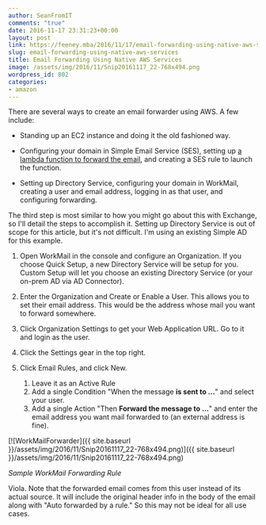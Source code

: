 ```yaml
---
author: SeanFromIT
comments: "true"
date: 2016-11-17 23:31:23+00:00
layout: post
link: https://feeney.mba/2016/11/17/email-forwarding-using-native-aws-services/
slug: email-forwarding-using-native-aws-services
title: Email Forwarding Using Native AWS Services
image: /assets/img/2016/11/Snip20161117_22-768x494.png
wordpress_id: 802
categories:
- amazon
---
```


There are several ways to create an email forwarder using AWS. A few include:



 	
  * Standing up an EC2 instance and doing it the old fashioned way.

 	
  * Configuring your domain in Simple Email Service (SES), setting up [a lambda function to forward the email](https://github.com/arithmetric/aws-lambda-ses-forwarder), and creating a SES rule to launch the function.

 	
  * Setting up Directory Service, configuring your domain in WorkMail, creating a user and email address, logging in as that user, and configuring forwarding.


The third step is most similar to how you might go about this with Exchange, so I'll detail the steps to accomplish it. Setting up Directory Service is out of scope for this article, but it's not difficult. I'm using an existing Simple AD for this example.

1. Open WorkMail in the console and configure an Organization. If you choose Quick Setup, a new Directory Service will be setup for you. Custom Setup will let you choose an existing Directory Service (or your on-prem AD via AD Connector).

2. Enter the Organization and Create or Enable a User. This allows you to set their email address. This would be the address whose mail you want to forward somewhere.

3. Click Organization Settings to get your Web Application URL. Go to it and login as the user.

4. Click the Settings gear in the top right.

5. Click Email Rules, and click New.

    1. Leave it as an Active Rule
    2. Add a single Condition "When the message **is sent to ...**" and select your user.
    3. Add a single Action "Then **Forward the message to ...**" and enter the email address you want mail forwarded to (an external address is fine).


[![WorkMailForwarder]({{ site.baseurl }}/assets/img/2016/11/Snip20161117_22-768x494.png)]({{ site.baseurl }}/assets/img/2016/11/Snip20161117_22-768x494.png)

_Sample WorkMail Forwarding Rule_

Viola. Note that the forwarded email comes from this user instead of its actual source. It will include the original header info in the body of the email along with "Auto forwarded by a rule." So this may not be ideal for all use cases.
